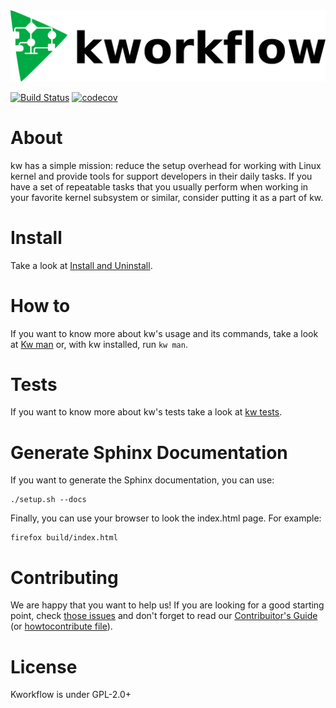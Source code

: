 <img src="images/kw_logo.png" width="600" alt="kworkflow">

[![Build Status](https://travis-ci.org/kworkflow/kworkflow.svg?branch=master)](https://travis-ci.org/kworkflow/kworkflow)
[![codecov](https://codecov.io/gh/kworkflow/kworkflow/branch/master/graph/badge.svg?token=ZQ52EK8VWF)](https://codecov.io/gh/kworkflow/kworkflow)
# About

kw has a simple mission: reduce the setup overhead for working with Linux
kernel and provide tools for support developers in their daily tasks. If you
have a set of repeatable tasks that you usually perform when working in your
favorite kernel subsystem or similar, consider putting it as a part of kw.

# Install

Take a look at
[Install and Uninstall](documentation/content/installanduninstall.rst).

# How to

If you want to know more about kw's usage and its commands, take a look at
[Kw man](documentation/man/kw.rst) or, with kw installed, run `kw man`.

# Tests

If you want to know more about kw's tests take a look at
[kw tests](documentation/content/tests.rst).

# Generate Sphinx Documentation

If you want to generate the Sphinx documentation, you can use:

```
./setup.sh --docs
``` 

Finally, you can use your browser to look the index.html page. For example:

```
firefox build/index.html
```

# Contributing

We are happy that you want to help us! If you are looking for a good starting
point, check
[those issues](https://github.com/kworkflow/kworkflow/labels/good%20first%20issue)
and don't forget to read our
[Contribuitor's Guide](https://flusp.ime.usp.br/doc/kw/content/howtocontribute.html)
(or [howtocontribute file](documentation/content/howtocontribute.rst)).

# License

Kworkflow is under GPL-2.0+
